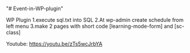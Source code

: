 "# Event-in-WP-plugin" 

WP Plugin 
1.execute sql.txt into SQL 
2.At wp-admin create schedule from left menu 
3.make 2 pages with short code
 [learning-mode-form] 
and
 [sc-class]


Youtube: https://youtu.be/zTs5wcJrbYA
